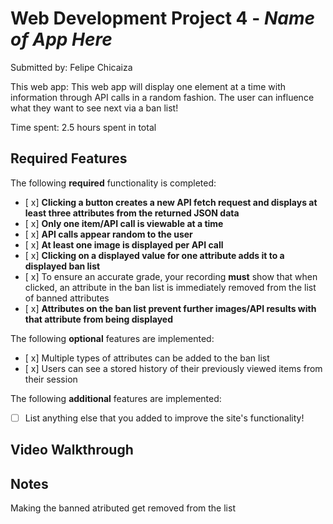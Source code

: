 # Web Development Project 4 - *Name of App Here*

Submitted by: Felipe Chicaiza

This web app: This web app will display one element at a time with information through API calls in a random fashion. The user can influence what they want to see next via a ban list!

Time spent: 2.5 hours spent in total

## Required Features

The following **required** functionality is completed:

- [ x] **Clicking a button creates a new API fetch request and displays at least three attributes from the returned JSON data**
- [ x] **Only one item/API call is viewable at a time**
- [ x] **API calls appear random to the user**
- [ x] **At least one image is displayed per API call**
- [ x] **Clicking on a displayed value for one attribute adds it to a displayed ban list**
- [ x] To ensure an accurate grade, your recording **must** show that when clicked, an attribute in the ban list is immediately removed from the list of banned attributes
- [ x] **Attributes on the ban list prevent further images/API results with that attribute from being displayed**

The following **optional** features are implemented:

- [ x] Multiple types of attributes can be added to the ban list
- [ x] Users can see a stored history of their previously viewed items from their session

The following **additional** features are implemented:

* [ ] List anything else that you added to improve the site's functionality!

## Video Walkthrough


## Notes

Making the banned atributed get removed from the list